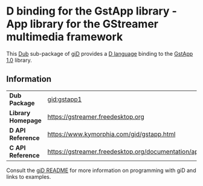 # D binding for the GstApp library - App library for the GStreamer multimedia framework

This [Dub](https://dub.pm/) sub-package of [giD](https://gid.dub.pm) provides a [D language](https://www.dlang.org) binding to the [GstApp 1.0](https://gstreamer.freedesktop.org) library.

## Information

|     |     |
| --- | --- |
| **Dub Package**          | [gid:gstapp1](https://code.dlang.org/packages/gid%3Agstapp1)                     |
| **Library Homepage**     | https://gstreamer.freedesktop.org                                                |
| **D API Reference**      | https://www.kymorphia.com/gid/gstapp.html                                        |
| **C API Reference**      | https://gstreamer.freedesktop.org/documentation/applib/index.html                |

Consult the [giD README](https://github.com/Kymorphia/gid) for more information on programming with giD and links to examples.
